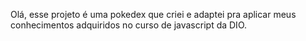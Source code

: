 Olá, esse projeto é uma pokedex que criei e adaptei pra aplicar meus conhecimentos adquiridos no curso de javascript da DIO.